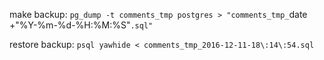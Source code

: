 
make backup:
`pg_dump -t comments_tmp postgres > "comments_tmp_`date +"%Y-%m-%d-%H:%M:%S"`.sql"`

restore backup:
`psql yawhide < comments_tmp_2016-12-11-18\:14\:54.sql`
